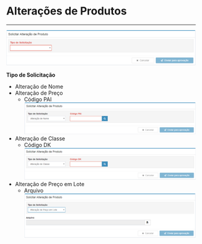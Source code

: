 # Alterações de Produtos

---

![](/assets/SolicitarAlteracaoDeProduto01.png)

**Tipo de Solicitação**
* Alteração de Nome
* Alteração de Preço
    * Código PAI
    ![](/assets/SolicitarAlteracaoDeProduto02.png)
* Alteração de Classe
    * Código DK
    ![](/assets/SolicitarAlteracaoDeProduto03.png)
* Alteração de Preço em Lote
    * Arquivo
    ![](/assets/SolicitarAlteracaoDeProduto04.png)